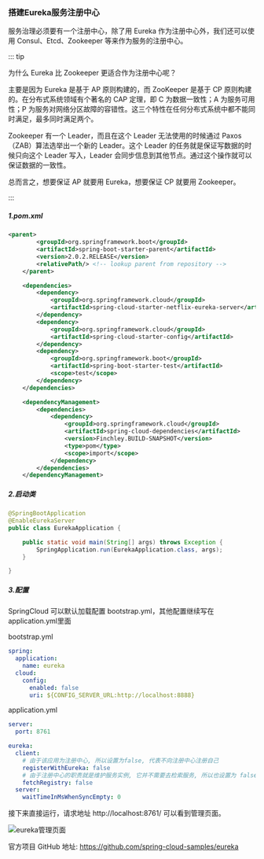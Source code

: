 ### 搭建Eureka服务注册中心

服务治理必须要有一个注册中心，除了用 Eureka 作为注册中心外，我们还可以使用 Consul、Etcd、Zookeeper 等来作为服务的注册中心。

::: tip

为什么 Eureka 比 Zookeeper 更适合作为注册中心呢？

主要是因为 Eureka 是基于 AP 原则构建的，而 ZooKeeper 是基于 CP 原则构建的。在分布式系统领域有个著名的 CAP 定理，即 C 为数据一致性；A 为服务可用性；P 为服务对网络分区故障的容错性。这三个特性在任何分布式系统中都不能同时满足，最多同时满足两个。

 Zookeeper 有一个 Leader，而且在这个 Leader 无法使用的时候通过 Paxos（ZAB）算法选举出一个新的 Leader。这个 Leader 的任务就是保证写数据的时候只向这个 Leader 写入，Leader 会同步信息到其他节点。通过这个操作就可以保证数据的一致性。

总而言之，想要保证 AP 就要用 Eureka，想要保证 CP 就要用 Zookeeper。  

:::

##### 1.pom.xml

```xml
<parent>
		<groupId>org.springframework.boot</groupId>
		<artifactId>spring-boot-starter-parent</artifactId>
		<version>2.0.2.RELEASE</version>
		<relativePath/> <!-- lookup parent from repository -->
	</parent>

	<dependencies>
		<dependency>
			<groupId>org.springframework.cloud</groupId>
			<artifactId>spring-cloud-starter-netflix-eureka-server</artifactId>
		</dependency>
		<dependency>
			<groupId>org.springframework.cloud</groupId>
			<artifactId>spring-cloud-starter-config</artifactId>
		</dependency>
		<dependency>
			<groupId>org.springframework.boot</groupId>
			<artifactId>spring-boot-starter-test</artifactId>
			<scope>test</scope>
		</dependency>
	</dependencies>

	<dependencyManagement>
		<dependencies>
			<dependency>
				<groupId>org.springframework.cloud</groupId>
				<artifactId>spring-cloud-dependencies</artifactId>
				<version>Finchley.BUILD-SNAPSHOT</version>
				<type>pom</type>
				<scope>import</scope>
			</dependency>
		</dependencies>
	</dependencyManagement>
```

##### 2.启动类

```java {2}
@SpringBootApplication
@EnableEurekaServer
public class EurekaApplication {

	public static void main(String[] args) throws Exception {
		SpringApplication.run(EurekaApplication.class, args);
	}

}
```

##### 3.配置

SpringCloud 可以默认加载配置 bootstrap.yml，其他配置继续写在 application.yml里面

bootstrap.yml

```yml {3}
spring:
  application:
    name: eureka
  cloud:
    config:
      enabled: false
      uri: ${CONFIG_SERVER_URL:http://localhost:8888}
```

application.yml

```yml
server:
  port: 8761

eureka:
  client:
    # 由于该应用为注册中心, 所以设置为false, 代表不向注册中心注册自己
    registerWithEureka: false
    # 由于注册中心的职责就是维护服务实例, 它并不需要去检索服务, 所以也设置为 false
    fetchRegistry: false
  server:
    waitTimeInMsWhenSyncEmpty: 0
```



接下来直接运行，请求地址 http://localhost:8761/ 可以看到管理页面。

![eureka管理页面](assets/1576673539598.png)

官方项目 GitHub 地址: https://github.com/spring-cloud-samples/eureka

